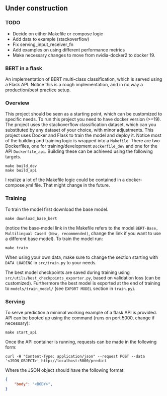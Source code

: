 ## Under construction

### TODO
- Decide on either Makefile or compose logic
- Add data to example (stackoverflow)
- Fix serving_input_receiver_fn
- Add examples on using different performance metrics
- Make necessary changes to move from nvidia-docker2 to docker 19.

### BERT in a flask
An implementation of BERT multi-class classification, which is served using a Flask API. Notice this is a rough implementation, and in no way a production/best practice setup.

### Overview
This project should be seen as a starting point, which can be customized to specific needs. To run this project you need to have docker version (>=19). The project uses the stackoverflow classification dataset, which can you substituted by any dataset of your choice, with minor adjustments. 
This project uses Docker and Flask to train the model and deploy it. Notice most of the building and training logic is wrapped into a `Makefile`. There are two Dockerfiles, one for training/development `Dockerfile_dev` and one for the API `Dockerfile_api`. Building these can be achieved using the following targets.
```Make
make build_dev
make build_api
```
I realize a lot of the Makefile logic could be contained in a docker-compose.yml file. That might change in the future.
### Training
To train the model first download the base model.
```
make download_base_bert
``` 
(notice the base-model link in the Makefile refers to the model `BERT-Base, Multilingual Cased (New, recommended)`, change the link if you want to use a different base model). 
To train the model run:
```
make train
```
When using your own data, make sure to change the section starting with `DATA LOADING` in `src/train.py` to your needs. 

The best model checkpoints are saved during training using `src/utils/best_checkpoints_exporter.py`, based on validation loss (can be customized). Furthermore the best model is exported at the end of training to `models/train_model/` (see `EXPORT MODEL` section in `train.py`).
### Serving
To serve prediction a minimal working example of a flask API is provided. API can be booted up using the command (runs on port 5000, change if necessary):
```
make start_api
```
Once the API container is running, requests can be made in the following form:
```
curl -H "Content-Type: application/json" --request POST --data '<JSON_OBJECT>' http://localhost:5000/predict
```
Where the JSON object should have the following format:
```json
{
    "body": "<BODY>",
}
```

